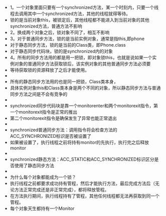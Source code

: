  * 1。一个对象里面只要有一个synchronized方法，某一个时刻内，只要一个线程去调用其中一个synchronized方法，其他的线程就得等待。
 * 锁的是当前对象this，被锁定后，其他线程都不能进入到当前对象的其他synchronized方法，普通方法不影响
 * 2。换成两个对象之后，锁对象不同了，相互不影响
 * 3。对于普通同步方法，锁的是当前实例对象，通常是指this,即phone
 *    对于静态同步方法，锁的是当前的Class类，即Phone.class
 *    对于静态同步代码块，锁的是synchronized内的对象
 * 4。所有的同步方法用的都是用一把锁，即对象锁this，也就是说如果一个实例对象的普通同步方法获取锁后，该实例对象的其他普通同步方法必须要
 * 等待获取锁的资源释放了之后才能使用。
 *
 * 所有的静态同步方法用的也是同一把锁，Class类本身，
 * 具体实例对象this和Class类本身是两个不同的对象，所以静态同步方法与普通同步方法之间是不会有竞争的
 *
 * synchronized同步代码块是靠一个monitorenter和两个monitorexit指令，第一个monitorexit指令是正常的推出
 * 第二个monitorexit指令是确保发生了异常也能正常退出
 *
 * synchronized普通同步方法：调用指令将会检查方法的ACC_SYNCHRONIZED标识是否被设置了
 * 如果被设置了，执行线程之前将持有monitor的先执行，执行完之后释放monitor
 *
 * synchronized静态方法：ACC_STATIC和ACC_SYNCHRONIZED标识区分是否使用了静态同步方法
 *
 * 为什么每个对象都能成为一个锁？
 *    执行线程之前都要求成功持有管程，然后才能执行方法，最后完成方法后（无论方法正常完成还是非正常完成），都将释放管程。
 * 在方法执行期间，执行线程持有了管程，其他任何线程都无法再获取到同一个管程。
 *    每个对象天生都持有一个Monitor